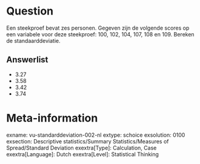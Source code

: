 Question
========
Een steekproef bevat zes personen. Gegeven zijn de volgende scores op een variabele voor deze steekproef: 100, 102, 104, 107, 108 en 109. Bereken de standaarddeviatie.

Answerlist
----------
* 3.27
* 3.58
* 3.42
* 3.74

Meta-information
================
exname: vu-standarddeviation-002-nl
extype: schoice
exsolution: 0100
exsection: Descriptive statistics/Summary Statistics/Measures of Spread/Standard Deviation
exextra[Type]: Calculation, Case
exextra[Language]: Dutch
exextra[Level]: Statistical Thinking